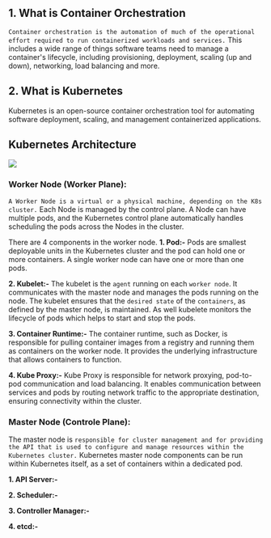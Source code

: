 ## 1. What is Container Orchestration
`Container orchestration is the automation of much of the operational effort required to run containerized workloads and services.` This includes a wide range of things software teams need to manage a container's lifecycle, including provisioning, deployment, scaling (up and down), networking, load balancing and more.

## 2. What is Kubernetes
Kubernetes is an open-source container orchestration tool for automating software deployment, scaling, and management containerized applications.

## Kubernetes Architecture
<img src="https://miro.medium.com/v2/resize:fit:828/format:webp/0*fOP7i8w794bWvUuM.png">

### Worker Node (Worker Plane):
`A Worker Node is a virtual or a physical machine, depending on the K8s cluster.` Each Node is managed by the control plane. A Node can have multiple pods, and the Kubernetes control plane automatically handles scheduling the pods across the Nodes in the cluster.

There are 4 components in the worker node.
__1. Pod:-__ Pods are smallest deployable units in the Kubernetes cluster and the pod can hold one or more containers. A single worker node can have one or more than one pods.

__2. Kubelet:-__ The kubelet is the `agent` running on each `worker node`. It communicates with the master node and manages the pods running on the node. The kubelet ensures that the `desired state` of the `containers`, as defined by the master node, is maintained. As well kubelete monitors the lifecycle of pods which helps to start and stop the pods.

__3. Container Runtime:-__ The container runtime, such as Docker, is responsible for pulling container images from a registry and running them as containers on the worker node. It provides the underlying infrastructure that allows containers to function.

__4. Kube Proxy:-__ Kube Proxy is responsible for network proxying, pod-to-pod communication and load balancing. It enables communication between services and pods by routing network traffic to the appropriate destination, ensuring connectivity within the cluster.

### Master Node (Controle Plane):
The master node is `responsible for cluster management and for providing the API that is used to configure and manage resources within the Kubernetes cluster.` Kubernetes master node components can be run within Kubernetes itself, as a set of containers within a dedicated pod.

__1. API Server:-__ 

__2. Scheduler:-__ 

__3. Controller Manager:-__ 

__4. etcd:-__ 
